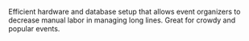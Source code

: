 Efficient hardware and database setup that allows event organizers to decrease manual labor in managing long lines.
Great for crowdy and popular events.
